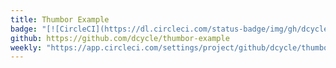 ```yaml
---
title: Thumbor Example
badge: "[![CircleCI](https://dl.circleci.com/status-badge/img/gh/dcycle/thumbor-example/tree/master.svg?style=svg)](https://dl.circleci.com/status-badge/redirect/gh/dcycle/thumbor-example/tree/master)"
github: https://github.com/dcycle/thumbor-example
weekly: "https://app.circleci.com/settings/project/github/dcycle/thumbor-example/triggers"
---
```

